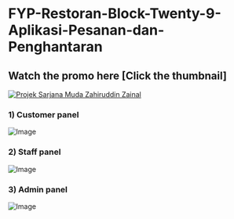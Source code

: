 # FYP-Restoran-Block-Twenty-9-Aplikasi-Pesanan-dan-Penghantaran

## Watch the promo here [Click the thumbnail]

[![Projek Sarjana Muda Zahiruddin Zainal](https://img.youtube.com/vi/MXFrId5Nyhg/0.jpg)](https://www.youtube.com/watch?v=MXFrId5Nyhg)

### 1) Customer panel

![Image](asas)

### 2) Staff panel

![Image](asasas)

### 3) Admin panel

![Image](asasa)
